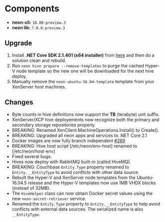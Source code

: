 # Components

* **neon-cli:** `18.08-preview.3`
* **neon lib:** `7.0.0-preview.3`

## Upgrade

1. Install **.NET Core SDK 2.1.401 (x64 installer)** from [here](https://www.microsoft.com/net/download/dotnet-core/2.1) and then do a solution clean and rebuild.
2. Run `neon hive prepare --remove-templates` to purge the cached Hyper-V node template so the new one will be downloaded for the next hive deploy.
3. Manually remove the `neon-ubuntu-16.04-template` template from your XenServer host machines.

## Changes

* Byte counts in hive definitions now support the **TB** (terabyte) unit suffix.
* XenServer/XCP hive deployements now recognize both the primary and secondary storage repositories properly.
* BREAKING: Renamed XenClient.MachineOperations.Install() to Create().
* BREAKING: Upgraded all neon apps and services to .NET Core 2.1
* Docker images are now fully branch independent [#269](https://github.com/jefflill/NeonForge/issues/269)
* BREAKING: Hive host script [/etc/neon/env-host] renamed to [/etc/neon/host-env]
* Fixed several bugs.
* Hives now deploy with RabbitMQ built-in (called HiveMQ).
* BREAKING: Couchbase `Entity.Type` property renamed to `Entity.__EntityType` to avoid conflicts with other data source.
* Rebuilt the Hyper-V and XenServer node templates from the Ubuntu-16.04.5 release and the Hyper-V templates now use 1MB VHDX blocks (instead of 32MB).
* The `HiveHelper` class can now obtain Docker secret values using the new `neon-secret-retriever` service.
* Renamed the `Entity.Type` property to `Entity.__EntityType` to help avoid conflicts with external data sources.  The serialized name is also `__EntityType`.

